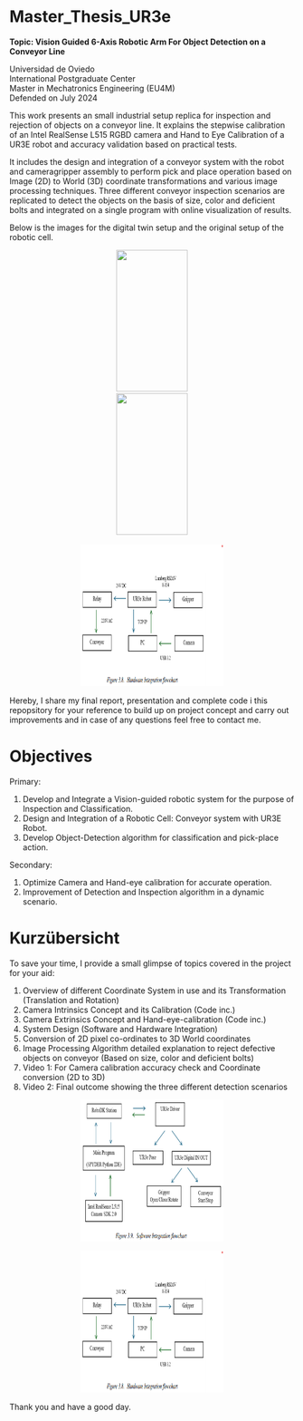# Master_Thesis_UR3e
**Topic: Vision Guided 6-Axis Robotic Arm For Object Detection on a Conveyor Line** <br>

Universidad de Oviedo <br>
International Postgraduate Center <br>
Master in Mechatronics Engineering (EU4M) <br>
Defended on July 2024 <br>

This work presents an small industrial setup replica for inspection and rejection of objects on a conveyor line. It explains the stepwise calibration of an Intel RealSense L515 RGBD camera and Hand
to Eye Calibration of a UR3E robot and accuracy validation based on practical tests. 

It includes the design and integration of a conveyor system with the robot and cameragripper assembly to perform pick and place operation based on Image (2D) to World (3D) coordinate transformations and various image processing techniques. Three different conveyor inspection scenarios are replicated to detect the objects on the basis of size, color and deficient bolts and integrated on a single program with online visualization of results.

Below is the images for the digital twin setup and the original setup of the robotic cell. 

<p align="center">
  <img src="Miscellaneous/Digital Twin Setup" width="50%" height="250"> <img src="Miscellaneous/Real Setup" width="50%" height="250">
</p>  
<p align="center">
  <img src="Miscellaneous/Hardware_Integration.png" width="50%" height="250">
</p>

Hereby, I share my final report, presentation and complete code i this repopsitory for your reference to build up on project concept and carry out improvements and in case of any questions feel free to contact me.

# Objectives

Primary:
1. Develop and Integrate a Vision-guided robotic system for the purpose of Inspection and Classification.
2. Design and Integration of a Robotic Cell: Conveyor system with UR3E Robot.
3. Develop Object-Detection algorithm for classification and pick-place action.

Secondary:
1. Optimize Camera and Hand-eye calibration for accurate operation.
2. Improvement of Detection and Inspection algorithm in a dynamic scenario.

# Kurzübersicht
To save your time, I provide a small glimpse of topics covered in the project for your aid:
1. Overview of different Coordinate System in use and its Transformation (Translation and Rotation)
2. Camera Intrinsics Concept and its Calibration (Code inc.)
3. Camera Extrinsics Concept and Hand-eye-calibration (Code inc.)
4. System Design (Software and Hardware Integration)
5. Conversion of 2D pixel co-ordinates to 3D World coordinates
6. Image Processing Algorithm detailed explanation to reject defective objects on conveyor (Based on size, color and deficient bolts)
7. Video 1: For Camera calibration accuracy check and Coordinate conversion (2D to 3D)
8. Video 2: Final outcome showing the three different detection scenarios

<p align="center">
  <img src="Miscellaneous/Software_Setup.png" width="50%" height="250">
</p>  
<p align="center">
  <img src="Miscellaneous/Hardware_Integration.png" width="50%" height="250">
</p>

Thank you and have a good day. 
  











